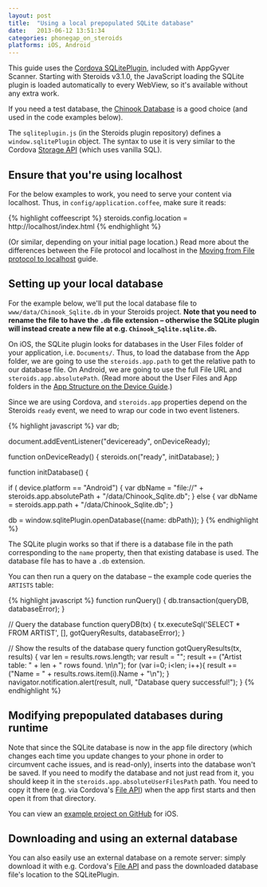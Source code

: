 ```yaml
---
layout: post
title:  "Using a local prepopulated SQLite database"
date:   2013-06-12 13:51:34
categories: phonegap_on_steroids
platforms: iOS, Android
---
```


This guide uses the [Cordova SQLitePlugin](https://github.com/lite4cordova/Cordova-SQLitePlugin), included with AppGyver Scanner. Starting with Steroids v3.1.0, the JavaScript loading the SQLite plugin is loaded automatically to every WebView, so it's available without any extra work.

If you need a test database, the [Chinook Database](http://chinookdatabase.codeplex.com/releases/view/55681) is a good choice (and used in the code examples below).

The `sqliteplugin.js` (in the Steroids plugin repository) defines a `window.sqlitePlugin` object. The syntax to use it is very similar to the Cordova [Storage API](http://docs.appgyver.com/en/edge/cordova_storage_storage.md.html#Storage) (which uses vanilla SQL).

## Ensure that you're using localhost

For the below examples to work, you need to serve your content via localhost. Thus, in `config/application.coffee`, make sure it reads:

{% highlight coffeescript %}
steroids.config.location = http://localhost/index.html
{% endhighlight %}

(Or similar, depending on your initial page location.) Read more about the differences between the File protocol and localhost in the [Moving from File protocol to localhost](/steroids/guides/phonegap_on_steroids/file-to-localhost) guide.

## Setting up your local database

For the example below, we'll put the local database file to `www/data/Chinook_Sqlite.db` in your Steroids project. **Note that you need to rename the file to have the `.db` file extension – otherwise the SQLite plugin will instead create a new file at e.g. `Chinook_Sqlite.sqlite.db`.**

On iOS, the SQLite plugin looks for databases in the User Files folder of your application, i.e. `Documents/`. Thus, to load the database from the App folder, we are going to use the `steroids.app.path` to get the relative path to our database file. On Android, we are going to use the full File URL and `steroids.app.absolutePath`. (Read more about the User Files and App folders in the [App Structure on the Device Guide][app-structure-on-device].)

Since we are using Cordova, and `steroids.app` properties depend on the Steroids `ready` event, we need to wrap our code in two event listeners.

{% highlight javascript %}
var db;

document.addEventListener("deviceready", onDeviceReady);

function onDeviceReady() {
  steroids.on("ready", initDatabase);
}

function initDatabase() {

  if ( device.platform == "Android") {
    var dbName = "file://" + steroids.app.absolutePath + "/data/Chinook_Sqlite.db";
  } else {
    var dbName = steroids.app.path + "/data/Chinook_Sqlite.db";
  }

  db = window.sqlitePlugin.openDatabase({name: dbPath});
}
{% endhighlight %}

The SQLite plugin works so that if there is a database file in the path corresponding to the `name` property, then that existing database is used. The database file has to have a `.db` extension.

You can then run a query on the database – the example code queries the `ARTISTS` table:

{% highlight javascript %}
function runQuery() {
  db.transaction(queryDB, databaseError);
}

// Query the database
function queryDB(tx) {
  tx.executeSql('SELECT * FROM ARTIST', [], gotQueryResults, databaseError);
}

// Show the results of the database query
function gotQueryResults(tx, results) {
  var len = results.rows.length;
  var result = "";
  result += ("Artist table: " + len + " rows found. \n\n");
  for (var i=0; i<len; i++){
    result += ("Name =  " + results.rows.item(i).Name + "\n");
  }
  navigator.notification.alert(result, null, "Database query successful!");
}
{% endhighlight %}

## Modifying prepopulated databases during runtime

Note that since the SQLite database is now in the app file directory (which changes each time you update changes to your phone in order to circumvent cache issues, and is read-only), inserts into the database won't be saved. If you need to modify the database and not just read from it, you should keep it in the `steroids.app.absoluteUserFilesPath` path. You need to copy it there (e.g. via Cordova's [File API](http://docs.appgyver.com/en/edge/cordova_file_file.md.html#File)) when the app first starts and then open it from that directory.

You can view an [example project on GitHub](https://github.com/AppGyver/academy-examples/tree/master/deeper_into_steroids/prepopulated_sqlite) for iOS.

## Downloading and using an external database

You can also easily use an external database on a remote server: simply download it with e.g. Cordova's [File API](http://docs.appgyver.com/en/edge/cordova_file_file.md.html#File) and pass the downloaded database file's location to the SQLitePlugin.

[app-structure-on-device]: /steroids/guides/steroids-js/app-structure-on-device/

